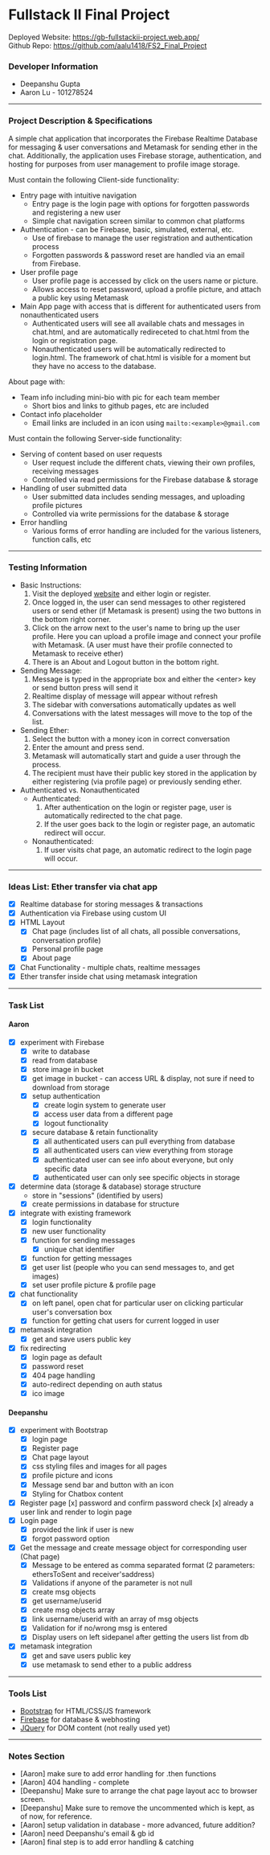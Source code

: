 # Fullstack II Final Project
Deployed Website: https://gb-fullstackii-project.web.app/  
Github Repo: https://github.com/aalu1418/FS2_Final_Project

### Developer Information
- Deepanshu Gupta
- Aaron Lu - 101278524
---

### Project Description & Specifications
A simple chat application that incorporates the Firebase Realtime Database for messaging & user conversations and Metamask for sending ether in the chat. Additionally, the application uses Firebase storage, authentication, and hosting for purposes from user management to profile image storage.

Must contain the following Client-side functionality:
- Entry page with intuitive navigation
  - Entry page is the login page with options for forgotten passwords and registering a new user
  - Simple chat navigation screen similar to common chat platforms
- Authentication - can be Firebase, basic, simulated, external, etc.
  - Use of firebase to manage the user registration and authentication process
  - Forgotten passwords & password reset are handled via an email from Firebase.
- User profile page
  - User profile page is accessed by click on the users name or picture.
  - Allows access to reset password, upload a profile picture, and attach a public key using Metamask
- Main App page with access that is different for authenticated users from nonauthenticated users
  - Authenticated users will see all available chats and messages in chat.html, and are automatically redireceted to chat.html from the login or registration page.
  - Nonauthenticated users will be automatically redirected to login.html. The framework of chat.html is visible for a moment but they have no access to the database.

About page with:
- Team info including mini-bio with pic for each team member
  - Short bios and links to github pages, etc are included
- Contact info placeholder
  - Email links are included in an icon using ```mailto:<example>@gmail.com```

Must contain the following Server-side functionality:
- Serving of content based on user requests
  - User request include the different chats, viewing their own profiles, receiving messages
  - Controlled via read permissions for the Firebase database & storage
- Handling of user submitted data
  - User submitted data includes sending messages, and uploading profile pictures
  - Controlled via write permissions for the database & storage
- Error handling
  - Various forms of error handling are included for the various listeners, function calls, etc
---

### Testing Information
- Basic Instructions:
  1. Visit the deployed [website](https://gb-fullstackii-project.web.app/) and either login or register.
  2. Once logged in, the user can send messages to other registered users or send ether (if Metamask is present) using the two buttons in the bottom right corner.
  3. Click on the arrow next to the user's name to bring up the user profile. Here you can upload a profile image and connect your profile with Metamask. (A user must have their profile connected to Metamask to receive ether)
  4. There is an About and Logout button in the bottom right.
- Sending Message:
  1. Message is typed in the appropriate box and either the \<enter\> key or send button press will send it
  2. Realtime display of message will appear without refresh
  3. The sidebar with conversations automatically updates as well
  4. Conversations with the latest messages will move to the top of the list.
- Sending Ether:
  1. Select the button with a money icon in correct conversation
  2. Enter the amount and press send.
  3. Metamask will automatically start and guide a user through the process.
  4. The recipient must have their public key stored in the application by either registering (via profile page) or previously sending ether.
- Authenticated vs. Nonauthenticated
  - Authenticated:
    1. After authentication on the login or register page, user is automatically redirected to the chat page.
    2. If the user goes back to the login or register page, an automatic redirect will occur.
  - Nonauthenticated:
    1. If user visits chat page, an automatic redirect to the login page will occur.
---

### Ideas List: Ether transfer via chat app
- [x] Realtime database for storing messages & transactions
- [x] Authentication via Firebase using custom UI
- [x] HTML Layout
  - [x] Chat page (includes list of all chats, all possible conversations, conversation profile)
  - [x] Personal profile page
  - [x] About page
- [x] Chat Functionality - multiple chats, realtime messages
- [x] Ether transfer inside chat using metamask integration
---

### Task List
#### Aaron
- [x] experiment with Firebase
  - [x] write to database
  - [x] read from database
  - [x] store image in bucket
  - [x] get image in bucket - can access URL & display, not sure if need to download from storage
  - [x] setup authentication
    - [x] create login system to generate user
    - [x] access user data from a different page
    - [x] logout functionality
  - [x] secure database & retain functionality
    - [x] all authenticated users can pull everything from database
    - [x] all authenticated users can view everything from storage
    - [x] authenticated user can see info about everyone, but only specific data
    - [x] authenticated user can only see specific objects in storage
- [x] determine data (storage & database) storage structure
  - store in "sessions" (identified by users)
  - [x] create permissions in database for structure
- [x] integrate with existing framework
  - [x] login functionality
  - [x] new user functionality
  - [x] function for sending messages
    - [x] unique chat identifier
  - [x] function for getting messages
  - [x] get user list (people who you can send messages to, and get images)
  - [x] set user profile picture & profile page
- [x] chat functionality
  - [x] on left panel, open chat for particular user on clicking particular user's conversation box
  - [x] function for getting chat users for current logged in user
- [x] metamask integration
  - [x] get and save users public key
- [x] fix redirecting
  - [x] login page as default
  - [x] password reset
  - [x] 404 page handling
  - [x] auto-redirect depending on auth status
  - [x] ico image

#### Deepanshu
- [x] experiment with Bootstrap
  - [x] login page
  - [x] Register page
  - [x] Chat page layout
  - [x] css styling files and images for all pages
  - [x] profile picture and icons
  - [x] Message send bar and button with an icon
  - [x] Styling for Chatbox content
- [x] Register page
    [x] password and confirm password check
    [x] already a user link and render to login page
- [x] Login page
  - [x] provided the link if user is new
  - [x] forgot password option
- [x] Get the message and create message object for corresponding user (Chat page)
  - [x] Message to be entered as comma separated format (2 parameters: ethersToSent and receiver'saddress)
  - [x] Validations if anyone of the parameter is not null
  - [x] create msg objects
  - [x] get username/userid
  - [x] create msg objects array
  - [x] link username/userid with an array of msg objects
  - [x] Validation for if no/wrong msg is entered
  - [x] Display users on left sidepanel after getting the users list from db
- [x] metamask integration
  - [x] get and save users public key
  - [x] use metamask to send ether to a public address

---

### Tools List
- [Bootstrap](https://getbootstrap.com/) for HTML/CSS/JS framework
- [Firebase](https://firebase.google.com/) for database & webhosting
- [JQuery](https://jquery.com/) for DOM content (not really used yet)
---

### Notes Section
- [Aaron] make sure to add error handling for .then functions
- [Aaron] 404 handling - complete
- [Deepanshu] Make sure to arrange the chat page layout acc to browser screen.
- [Deepanshu] Make sure to remove the uncommented which is kept, as of now, for reference.
- [Aaron] setup validation in database - more advanced, future addition?
- [Aaron] need Deepanshu's email & gb id
- [Aaron] final step is to add error handling & catching
